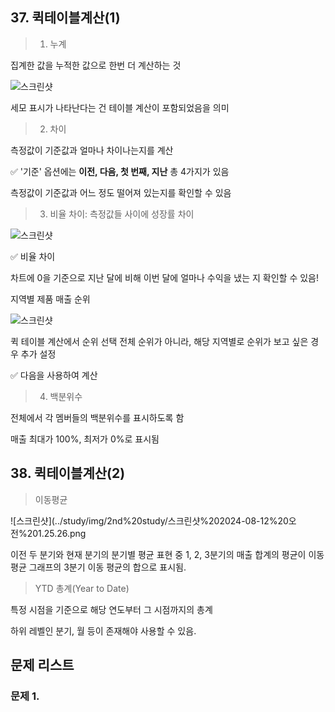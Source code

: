 ## 37. 퀵테이블계산(1)

> 1) 누계

집계한 값을 누적한 값으로 한번 더 계산하는 것

![스크린샷](../study/img/2nd%20study/스크린샷%202024-08-12%20오전%201.14.01.png)

세모 표시가 나타난다는 건 테이블 계산이 포함되었음을 의미

> 2) 차이

측정값이 기준값과 얼마나 차이나는지를 계산

✅ '기준' 옵션에는 **이전, 다음, 첫 번째, 지난** 총 4가지가 있음

측정값이 기준값과 어느 정도 떨어져 있는지를 확인할 수 있음

> 3) 비율 차이: 측정값들 사이에 성장률 차이

![스크린샷](../study/img/2nd%20study/스크린샷%202024-08-12%20오전%201.18.17.png)

✅ 비율 차이

차트에 0을 기준으로 지난 달에 비해 이번 달에 얼마나 수익을 냈는 지 확인할 수 있음!

지역별 제품 매출 순위


![스크린샷](../study/img/2nd%20study/스크린샷%202024-08-12%20오전%201.21.17.png)

퀵 테이블 계산에서 순위 선택
전체 순위가 아니라, 해당 지역별로 순위가 보고 싶은 경우 추가 설정

✅ 다음을 사용하여 계산

> 4) 백분위수

전체에서 각 멤버들의 백분위수를 표시하도록 함

매출 최대가 100%, 최저가 0%로 표시됨


## 38. 퀵테이블계산(2)

> 이동평균

![스크린샷](../study/img/2nd%20study/스크린샷%202024-08-12%20오전%201.25.26.png

이전 두 분기와 현재 분기의 분기별 평균 표현 중
1, 2, 3분기의 매출 합계의 평균이 이동 평균 그래프의 3분기 이동 평균의 합으로 표시됨.

> YTD 총계(Year to Date)

특정 시점을 기준으로 해당 연도부터 그 시점까지의 총계

하위 레벨인 분기, 월 등이 존재해야 사용할 수 있음.

## 문제 리스트

### 문제 1.
